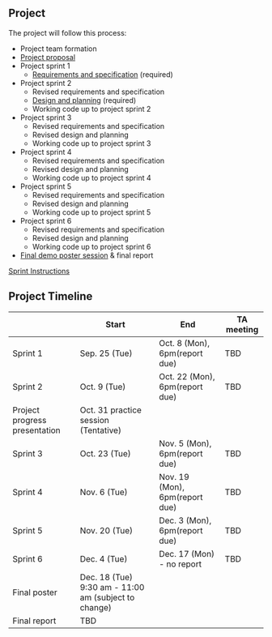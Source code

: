 ## Project

The project will follow this process:

- Project team formation
- [Project proposal](projectproposal.md)
- Project sprint 1
	- [Requirements and specification](project-requirements-and-specification.md) (required)
- Project sprint 2
	- Revised requirements and specification
	- [Design and planning](design-and-planning.md) (required)
	- Working code up to project sprint 2
- Project sprint 3
	- Revised requirements and specification
	- Revised design and planning
	- Working code up to project sprint 3
- Project sprint 4
	- Revised requirements and specification
	- Revised design and planning
	- Working code up to project sprint 4
- Project sprint 5
	- Revised requirements and specification
	- Revised design and planning
	- Working code up to project sprint 5
- Project sprint 6
	- Revised requirements and specification
	- Revised design and planning
	- Working code up to project sprint 6
- [Final demo poster session](postersession.md) & final report

<!--- Note : Every document for each milestones must be written in **English**! -->

[Sprint Instructions](sprint-instructions.md) 

## Project Timeline
| | Start | End | TA meeting |
|-|-------|-----|------------|
| Sprint 1 | Sep. 25 (Tue)| Oct. 8 (Mon), 6pm(report due) | TBD |
| Sprint 2 | Oct. 9 (Tue)| Oct. 22 (Mon), 6pm(report due) | TBD |
| Project progress presentation | Oct. 31 practice session (Tentative) | | | 
| Sprint 3 | Oct. 23 (Tue)| Nov. 5 (Mon), 6pm(report due) | TBD |
| Sprint 4 | Nov. 6 (Tue)| Nov. 19 (Mon), 6pm(report due) | TBD |
| Sprint 5 | Nov. 20 (Tue)| Dec. 3 (Mon), 6pm(report due) | TBD |
| Sprint 6 | Dec. 4 (Tue)| Dec. 17 (Mon) - no report | TBD |
| Final poster | Dec. 18 (Tue) 9:30 am - 11:00 am (subject to change) | | | 
| Final report | TBD | | | 
